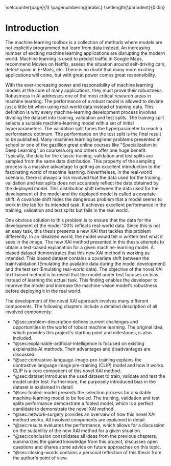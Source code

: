 \setcounter{page}{1}
\pagenumbering{arabic}
\setlength{\parindent}{0.0in}

# Introduction
<!--- What is machine learning? How does it impact the world? -->
The machine learning toolbox is a collection of methods where models are not explicitly programmed but learn from data instead. An increasing number of exciting machine learning applications are disrupting the modern world. Machine learning is used to predict traffic in Google Maps, recommend Movies on Netflix, assess the situation around self-driving cars, detect spam in E-Mails, etc. There is no doubt that many more exciting applications will come, but with great power comes great responsibility.

<!--- What is the problem? -->
<!-- Robustness: https://vectorinstitute.ai/2022/03/29/machine-learning-robustness-new-challenges-and-approaches/ -->
<!-- "Robustness" refers to a model's ability to resist being fooled. -->
With the ever-increasing power and responsibility of machine learning models at the core of many applications, they must prove their robustness. Robustness in AI addresses one of the most critical research areas in machine learning. The performance of a robust model is allowed to deviate just a little bit when using real-world data instead of training data. This definition is why every machine-learning development process involves dividing the dataset into training, validation and test splits. The training split selects a suitable machine-learning model with a set of initial hyperparameters. The validation split tunes the hyperparameter to reach a performance optimum. The performance on the test split is the final result to be published. Many machines learning beginner problems presented in school or one of the gazillion great online courses like "Specialization in Deep Learning" on coursera.org and others offer one huge benefit. Typically, the data for the classic training, validation and test splits are sampled from the same data distribution. This property of the sampling process is a massive advantage to getting an excellent introduction to the fascinating world of machine learning. Nevertheless, in the real-world scenario, there is always a risk involved that the data used for the training, validation and test splits does not accurately reflect the data obtained by the deployed model. This distribution shift between the data used for the development of the model and the deployed model is called a covariate shift. A covariate shift hides the dangerous problem that a model seems to work in the lab for its intended task. It achieves excellent performance in the training, validation and test splits but fails in the real world.

<!--- What is our solution approach? -->
<!--- Describe the idea -->
One obvious solution to this problem is to ensure that the data for the development of the model 100% reflects real-world data. Since this is not an easy task, this thesis presents a new XAI that tackles this problem differently. In an idealized world, the model would tell in written text what it sees in the image. The new XAI method presented in this thesis attempts to obtain a text-based explanation for a given machine-learning model. A biased dataset demonstrates that this new XAI method is working as intended. This biased dataset contains a covariate shift between the train/validation (Emulating the available data during the model development) and the test set (Emulating real-world data). The objective of the novel XAI text-based method is to reveal that the model under test focuses on bias instead of learning the actual task. This finding enables the developer to improve the model and increase the machine-vision model's robustness before deploying it in the real world.

<!--- Overview chapters -->
The development of the novel XAI approach involves many different components. The following chapters include a detailed description of all involved components:

- \*@sec:problem-description defines current challenges and opportunities in the world of robust machine learning. The original idea, which provides this project's starting point and milestones, is also included.
- \*@sec:explainable-artificial-intelligence is focused on existing explainable AI methods. Their advantages and disadvantages are discussed.
- \*@sec:contrastive-language-image-pre-training explains the contrastive language image pre-training (CLIP) model and how it works. CLIP is a core component of this novel XAI method.
- \*@sec:dataset introduces the used dataset to train, validate and test the model under test. Furthermore, the purposely introduced bias in the dataset is explained in detail. 
- \*@sec:fooled-model presents the selection process for a suitable machine-learning model to be fooled. The training, validation and test splits performance demonstrate a fooled model, which is a perfect candidate to demonstrate the novel XAI method.
- \*@sec:network-surgery provides an overview of how this novel XAI method works. All involved components are explained in detail.
- \*@sec:results evaluates the performance, which allows for a discussion on the suitability of the new XAI method for a given situation.
- \*@sec:conclusion consolidates all ideas from the previous chapters, summarizes the gained knowledge from this project, discusses open questions and shares some advice on future approaches on this topic.
- \*@sec:closing-words contains a personal reflection of this thesis from the author's point of view.
